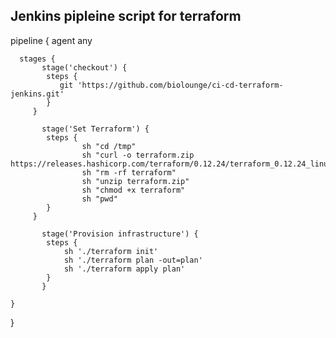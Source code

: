 ## Jenkins pipleine script for terraform

pipeline {
   agent any
 
      stages {
           stage('checkout') {
            steps {
               git 'https://github.com/biolounge/ci-cd-terraform-jenkins.git'
            }
         }
         
           stage('Set Terraform') {
            steps {
                    sh "cd /tmp"
                    sh "curl -o terraform.zip https://releases.hashicorp.com/terraform/0.12.24/terraform_0.12.24_linux_amd64.zip"
                    sh "rm -rf terraform"
                    sh "unzip terraform.zip"
                    sh "chmod +x terraform"
                    sh "pwd"
            }
         }
 
           stage('Provision infrastructure') {
            steps {
                sh './terraform init'
                sh './terraform plan -out=plan'
                sh './terraform apply plan'
            }
           }

    }
}


